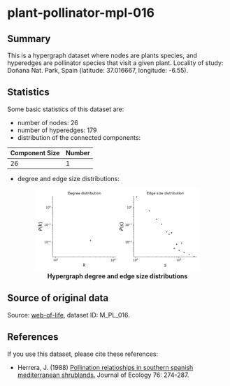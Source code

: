 # plant-pollinator-mpl-016

## Summary

This is a hypergraph dataset where nodes are plants species, and hyperedges are pollinator species that visit a given plant. 
Locality of study: Doñana Nat. Park, Spain (latitude: 37.016667, longitude: -6.55).

## Statistics
Some basic statistics of this dataset are:
* number of nodes: 26
* number of hyperedges: 179
* distribution of the connected components:
<center>

| Component Size  | Number |
| ----- | ---- |
| 26 | 1 |
</center>

* degree and edge size distributions:
<center>
<img src="stats.png" alt="hypergraph statistics" style="width:75%">
</center>
<figcaption align = "center"><b>Hypergraph degree and edge size distributions</b></figcaption>

## Source of original data
Source: [web-of-life](https://www.web-of-life.es/), dataset ID: M_PL_016.

## References
If you use this dataset, please cite these references:
* Herrera, J. (1988) [Pollination relatioships in southern spanish mediterranean shrublands.](https://www.jstor.org/stable/2260469) Journal of Ecology 76: 274-287.
